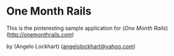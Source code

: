 # One Month Rails

This is the pinteresting sample application for 
(*One Month Rails*) (http://onemonthrails.com)

by (Angelo Lockhart) (angelolockhart@yahoo.com)